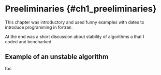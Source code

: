 # Preeliminaries {#ch1_preeliminaries}

This chapter was introductory and used funny examples with dates to introduce programming in fortran.

At the end was a short discussion about stability of algorithms a that I coded and bencharked.

## Example of an unstable algorithm

tbc
